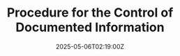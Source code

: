 ---
title: Procedure for the Control of Documented Information
linkTitle: Procedure for the Control of Documented Information
date: '2025-05-06T02:19:00Z'
weight: 1
description: Establish a standardized procedure for managing documented information,
  including creation, review, approval, version control, accessibility, periodic review,
  archiving, and disposal, in compliance with ISO/IEC 27001 standards.
draft: false
ref: procedure-for-the-control-of-documented-information
---